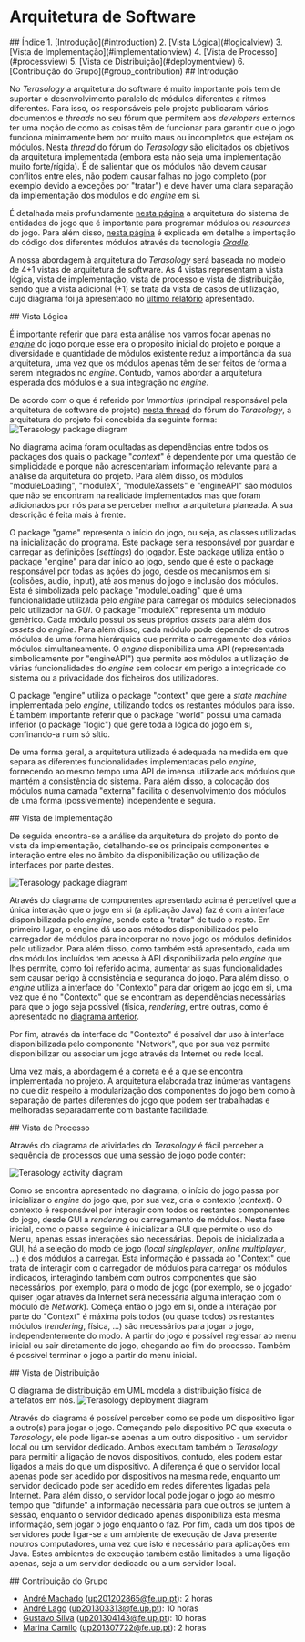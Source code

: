 # Arquitetura de Software

<a name="index"/>
## Índice
1. [Introdução](#introduction)
2. [Vista Lógica](#logicalview)
3. [Vista de Implementação](#implementationview)
4. [Vista de Processo](#processview)
5. [Vista de Distribuição](#deploymentview)
6. [Contribuição do Grupo](#group_contribution)

<a name="introduction"/>
## Introdução

No *Terasology* a arquitetura do software é muito importante pois tem de suportar o desenvolvimento paralelo de módulos diferentes a ritmos diferentes.
Para isso, os responsáveis pelo projeto publicaram vários documentos e *threads* no seu fórum que permitem aos *developers* externos ter uma noção de como as coisas têm de funcionar para garantir que o jogo funciona minimamente bem por muito maus ou incompletos que estejam os módulos. [Nesta *thread*](http://forum.terasology.org/threads/architecture-vision.690/) do fórum do *Terasology* são elicitados os objetivos da arquitetura implementada (embora esta não seja uma implementação muito forte/rígida). É de salientar que os módulos não devem causar conflitos entre eles, não podem causar falhas no jogo completo (por exemplo devido a exceções por "tratar") e deve haver uma clara separação da implementação dos módulos e do *engine* em si.

É detalhada mais profundamente [nesta página](https://github.com/MovingBlocks/Terasology/wiki/Entity-System-Architecture) a arquitetura do sistema de entidades do jogo que é importante para programar módulos ou *resources* do jogo. Para além disso, [nesta página](https://github.com/MovingBlocks/Terasology/wiki/Codebase-Structure) é explicada em detalhe a importação do código dos diferentes módulos através da tecnologia [*Gradle*](http://gradle.org/).

A nossa abordagem à arquitetura do *Terasology* será baseada no modelo de 4+1 vistas de arquitetura de software. As 4 vistas representam a vista lógica, vista de implementação, vista de processo e vista de distribuição, sendo que a vista adicional (+1) se trata da vista de casos de utilização, cujo diagrama foi já apresentado no [último relatório](https://github.com/andrelago13/Terasology/blob/master/ESOF-docs/2%20-%20Requirements%20Management.md) apresentado.

<a name="logicalview"/>
## Vista Lógica

É importante referir que para esta análise nos vamos focar apenas no [*engine*](https://github.com/andrelago13/Terasology/tree/master/engine/src/main/java/org/terasology) do jogo porque esse era o propósito inicial do projeto e porque a diversidade e quantidade de módulos existente reduz a importância da sua arquitetura, uma vez que os módulos apenas têm de ser feitos de forma a serem integrados no *engine*. Contudo, vamos abordar a arquitetura esperada dos módulos e a sua integração no *engine*.

De acordo com o que é referido por *Immortius* (principal responsável pela arquitetura de software do projeto) [nesta thread](http://forum.terasology.org/threads/architecture-vision.690/) do fórum do *Terasology*, a arquitetura do projeto foi concebida da seguinte forma:
<a name="package_diagram"/>
![Terasology package diagram](/ESOF-docs/resources/packagediagram.png)

No diagrama acima foram ocultadas as dependências entre todos os packages dos quais o package "*context*" é dependente por uma questão de simplicidade e porque não acrescentariam informação relevante para a análise da arquitetura do projeto. Para além disso, os módulos "moduleLoading", "moduleX", "moduleXassets" e "engineAPI" são módulos que não se encontram na realidade implementados mas que foram adicionados por nós para se perceber melhor a arquitetura planeada. A sua descrição é feita mais à frente.

O package "game" representa o início do jogo, ou seja, as classes utilizadas na inicialização do programa. Este package seria responsável por guardar e carregar as definições (*settings*) do jogador. Este package utiliza então o package "engine" para dar início ao jogo, sendo que é este o package responsável por todas as ações do jogo, desde os mecanismos em si (colisões, audio, input), até aos menus do jogo e inclusão dos módulos. Esta é simbolizada pelo package "moduleLoading" que é uma funcionalidade utilizada pelo *engine* para carregar os módulos selecionados pelo utilizador na *GUI*. O package "moduleX" representa um módulo genérico. Cada módulo possui os seus próprios *assets* para além dos *assets* do *engine*. Para além disso, cada módulo pode depender de outros módulos de uma forma hierárquica que permita o carregamento dos vários módulos simultaneamente. O *engine* disponibiliza uma API (representada simbolicamente por "engineAPI") que permite aos módulos a utilização de várias funcionalidades do *engine* sem colocar em perigo a integridade do sistema ou a privacidade dos ficheiros dos utilizadores.

O package "engine" utiliza o package "context" que gere a *state machine* implementada pelo *engine*, utilizando todos os restantes módulos para isso. É também importante referir que o package "world" possui uma camada inferior (o package "logic") que gere toda a lógica do jogo em si, confinando-a num só sítio.

De uma forma geral, a arquitetura utilizada é adequada na medida em que separa as diferentes funcionalidades implementadas pelo *engine*, fornecendo ao mesmo tempo uma API de imensa utilizade aos módulos que mantém a consistência do sistema. Para além disso, a colocação dos módulos numa camada "externa" facilita o desenvolvimento dos módulos de uma forma (possivelmente) independente e segura.

<a name="implementationview"/>
## Vista de Implementação

De seguida encontra-se a análise da arquitetura do projeto do ponto de vista da implementação, detalhando-se os principais componentes e interação entre eles no âmbito da disponibilização ou utilização de interfaces por parte destes.

![Terasology package diagram](/ESOF-docs/resources/componentdiagram.png)

Através do diagrama de componentes apresentado acima é percetível que a única interação que o jogo em si (a aplicação Java) faz é com a interface disponibilizada pelo *engine*, sendo este a "tratar" de tudo o resto. Em primeiro lugar, o engine dá uso aos métodos disponibilizados pelo carregador de módulos para incorporar no novo jogo os módulos definidos pelo utilizador. Para além disso, como também está apresentado, cada um dos módulos incluídos tem acesso à API disponibilizada pelo *engine* que lhes permite, como foi referido acima, aumentar as suas funcionalidades sem causar perigo à consistência e segurança do jogo. Para além disso, o *engine* utiliza a interface do "Contexto" para dar origem ao jogo em si, uma vez que é no "Contexto" que se encontram as dependências necessárias para que o jogo seja possível (física, *rendering*, entre outras, como é apresentado no [diagrama anterior](#package_diagram).

Por fim, através da interface do "Contexto" é possível dar uso à interface disponibilizada pelo componente "Network", que por sua vez permite disponibilizar ou associar um jogo através da Internet ou rede local.

Uma vez mais, a abordagem é a correta e é a que se encontra implementada no projeto. A arquitetura elaborada traz inúmeras vantagens no que diz respeito à modularização dos componentes do jogo bem como à separação de partes diferentes do jogo que podem ser trabalhadas e melhoradas separadamente com bastante facilidade.

<a name="processview"/>
## Vista de Processo

Através do diagrama de atividades do *Terasology* é fácil perceber a sequência de processos que uma sessão de jogo pode conter:

![Terasology activity diagram](/ESOF-docs/resources/activitydiagram.png)

Como se encontra apresentado no diagrama, o início do jogo passa por inicializar o *engine* do jogo que, por sua vez, cria o contexto (*context*). O contexto é responsável por interagir com todos os restantes componentes do jogo, desde GUI a *rendering* ou carregamento de módulos. Nesta fase inicial, como o passo seguinte é inicializar a GUI que permite o uso do Menu, apenas essas interações são necessárias. Depois de inicializada a GUI, há a seleção do modo de jogo (*local singleplayer*, *online multiplayer*, ...) e dos módulos a carregar. Esta informação é passada ao "Context" que trata de interagir com o carregador de módulos para carregar os módulos indicados, interagindo também com outros componentes que são necessários, por exemplo, para o modo de jogo (por exemplo, se o jogador quiser jogar através da Internet será necessária alguma interação com o módulo de *Network*). Começa então o jogo em si, onde a interação por parte do "Context" é máxima pois todos (ou quase todos) os restantes módulos (*rendering*, física, ...) são necessários para jogar o jogo, independentemente do modo. A partir do jogo é possível regressar ao menu inicial ou sair diretamente do jogo, chegando ao fim do processo. Também é possível terminar o jogo a partir do menu inicial.

<a name="deploymentview"/>
## Vista de Distribuição

O diagrama de distribuição em UML modela a distribuição física de artefatos em nós.
![Terasology deployment diagram](/ESOF-docs/resources/deploymentdiagram.png)

Através do diagrama é possível perceber como se pode um dispositivo ligar a outro(s) para jogar o jogo. Começando pelo dispositivo PC que executa o *Terasology*, ele pode ligar-se apenas a um outro dispositivo - um servidor local ou um servidor dedicado. Ambos executam também o *Terasology* para permitir a ligação de novos dispositivos, contudo, eles podem estar ligados a mais do que um dispositivo. A diferença é que o servidor local apenas pode ser acedido por dispositivos na mesma rede, enquanto um servidor dedicado pode ser acedido em redes diferentes ligadas pela Internet. Para além disso, o servidor local pode jogar o jogo ao mesmo tempo que "difunde" a informação necessária para que outros se juntem à sessão, enquanto o servidor dedicado apenas disponibiliza esta mesma informação, sem jogar o jogo enquanto o faz. Por fim, cada um dos tipos de servidores pode ligar-se a um ambiente de execução de Java presente noutros computadores, uma vez que isto é necessário para aplicações em Java. Estes ambientes de execução também estão limitados a uma ligação apenas, seja a um servidor dedicado ou a um servidor local.

<a name="group_contribution"/>
## Contribuição do Grupo

 - [André Machado](https://github.com/andremachado94) (up201202865@fe.up.pt): 2 horas
 - [André Lago](https://github.com/andrelago13) (up201303313@fe.up.pt): 10 horas
 - [Gustavo Silva](https://github.com/gtugablue) (up201304143@fe.up.pt): 10 horas
 - [Marina Camilo](https://github.com/Aniiram) (up201307722@fe.up.pt): 2 horas

